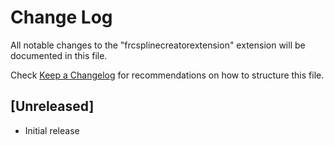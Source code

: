 # Change Log
All notable changes to the "frcsplinecreatorextension" extension will be documented in this file.

Check [Keep a Changelog](http://keepachangelog.com/) for recommendations on how to structure this file.

## [Unreleased]
- Initial release